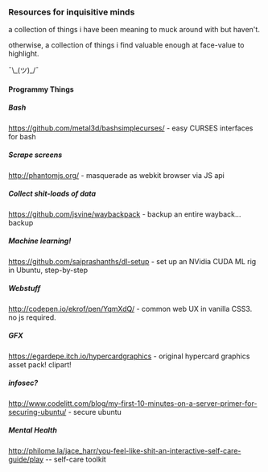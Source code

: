 ### Resources for inquisitive minds

a collection of things i have been meaning to muck around with but haven't.

otherwise, a collection of things i find valuable enough at face-value to highlight.

 ¯\\\_(ツ)\_/¯

#### Programmy Things

##### Bash

https://github.com/metal3d/bashsimplecurses/ - easy CURSES interfaces for bash

##### Scrape screens

http://phantomjs.org/ - masquerade as webkit browser via JS api


##### Collect shit-loads of data

https://github.com/jsvine/waybackpack - backup an entire wayback... backup

##### Machine learning!

https://github.com/saiprashanths/dl-setup - set up an NVidia CUDA ML rig in Ubuntu, step-by-step

##### Webstuff

http://codepen.io/ekrof/pen/YqmXdQ/ - common web UX in vanilla CSS3. no js required.

##### GFX

https://egardepe.itch.io/hypercardgraphics - original hypercard graphics asset pack! clipart!

##### infosec?

http://www.codelitt.com/blog/my-first-10-minutes-on-a-server-primer-for-securing-ubuntu/ - secure ubuntu


##### Mental Health

http://philome.la/jace_harr/you-feel-like-shit-an-interactive-self-care-guide/play -- self-care toolkit